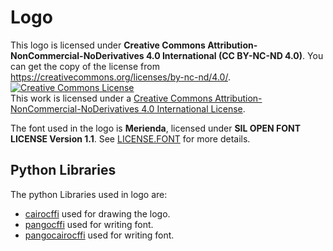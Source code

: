 # Logo

This logo is licensed under **Creative Commons Attribution-NonCommercial-NoDerivatives 4.0 International (CC BY-NC-ND 4.0)**. You can get the copy of the license from https://creativecommons.org/licenses/by-nc-nd/4.0/. 
<a rel="license" href="http://creativecommons.org/licenses/by-nc-nd/4.0/"><img alt="Creative Commons License" style="border-width:0" src="https://i.creativecommons.org/l/by-nc-nd/4.0/88x31.png" /></a><br />This work is licensed under a <a rel="license" href="http://creativecommons.org/licenses/by-nc-nd/4.0/">Creative Commons Attribution-NonCommercial-NoDerivatives 4.0 International License</a>.

The font used in the logo is **Merienda**, licensed under **SIL OPEN FONT LICENSE Version 1.1**. See [LICENSE.FONT](LICENSE.FONT) for more details.

## Python Libraries
The python Libraries used in logo are:

- [cairocffi](https://cairocffi.readthedocs.io/en/stable/) used for drawing the logo.
- [pangocffi](https://pangocffi.readthedocs.io/en/latest/) used for writing font.
- [pangocairocffi](https://pangocairocffi.readthedocs.io/en/latest/) used for writing font.


